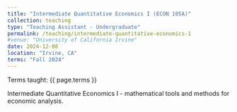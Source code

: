 ```yaml
---
title: "Intermediate Quantitative Economics I (ECON 105A)"
collection: teaching
type: "Teaching Assistant - Undergraduate"
permalink: /teaching/intermediate-quantitative-economics-1
#venue: "University of California Irvine"
date: 2024-12-08
location: "Irvine, CA"
terms: "Fall 2024"
---
```


Terms taught: {{ page.terms }}

Intermediate Quantitative Economics I - mathematical tools and methods for economic analysis.
